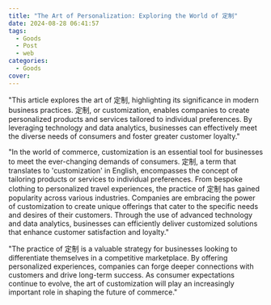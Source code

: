 ```yaml
---
title: "The Art of Personalization: Exploring the World of 定制"
date: 2024-08-28 06:41:57
tags:
  - Goods
  - Post
  - web
categories:
  - Goods
cover: 
---
```


"This article explores the art of 定制, highlighting its significance in modern business practices. 定制, or customization, enables companies to create personalized products and services tailored to individual preferences. By leveraging technology and data analytics, businesses can effectively meet the diverse needs of consumers and foster greater customer loyalty."

"In the world of commerce, customization is an essential tool for businesses to meet the ever-changing demands of consumers. 定制, a term that translates to 'customization' in English, encompasses the concept of tailoring products or services to individual preferences. From bespoke clothing to personalized travel experiences, the practice of 定制 has gained popularity across various industries. Companies are embracing the power of customization to create unique offerings that cater to the specific needs and desires of their customers. Through the use of advanced technology and data analytics, businesses can efficiently deliver customized solutions that enhance customer satisfaction and loyalty."

"The practice of 定制 is a valuable strategy for businesses looking to differentiate themselves in a competitive marketplace. By offering personalized experiences, companies can forge deeper connections with customers and drive long-term success. As consumer expectations continue to evolve, the art of customization will play an increasingly important role in shaping the future of commerce."
